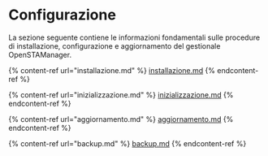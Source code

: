 # Configurazione

La sezione seguente contiene le informazioni fondamentali sulle procedure di installazione, configurazione e aggiornamento del gestionale OpenSTAManager.

{% content-ref url="installazione.md" %}
[installazione.md](installazione.md)
{% endcontent-ref %}

{% content-ref url="inizializzazione.md" %}
[inizializzazione.md](inizializzazione.md)
{% endcontent-ref %}

{% content-ref url="aggiornamento.md" %}
[aggiornamento.md](aggiornamento.md)
{% endcontent-ref %}

{% content-ref url="backup.md" %}
[backup.md](backup.md)
{% endcontent-ref %}
